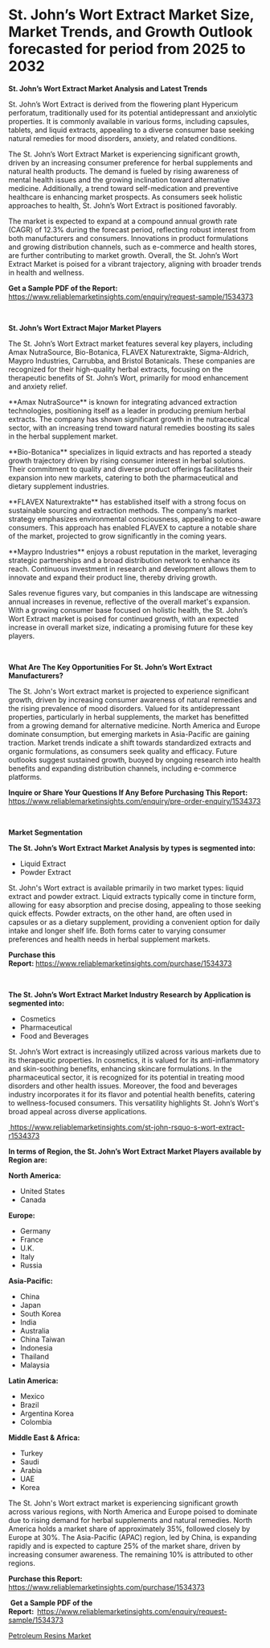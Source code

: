 <p><h1>St. John’s Wort Extract Market Size, Market Trends, and Growth Outlook forecasted for period from 2025 to 2032</h1></p><p><strong>St. John’s Wort Extract Market Analysis and Latest Trends</strong></p>
<p><p>St. John’s Wort Extract is derived from the flowering plant Hypericum perforatum, traditionally used for its potential antidepressant and anxiolytic properties. It is commonly available in various forms, including capsules, tablets, and liquid extracts, appealing to a diverse consumer base seeking natural remedies for mood disorders, anxiety, and related conditions.</p><p>The St. John’s Wort Extract Market is experiencing significant growth, driven by an increasing consumer preference for herbal supplements and natural health products. The demand is fueled by rising awareness of mental health issues and the growing inclination toward alternative medicine. Additionally, a trend toward self-medication and preventive healthcare is enhancing market prospects. As consumers seek holistic approaches to health, St. John’s Wort Extract is positioned favorably.</p><p>The market is expected to expand at a compound annual growth rate (CAGR) of 12.3% during the forecast period, reflecting robust interest from both manufacturers and consumers. Innovations in product formulations and growing distribution channels, such as e-commerce and health stores, are further contributing to market growth. Overall, the St. John’s Wort Extract Market is poised for a vibrant trajectory, aligning with broader trends in health and wellness.</p></p>
<p><strong>Get a Sample PDF of the Report:&nbsp;</strong> <a href="https://www.reliablemarketinsights.com/enquiry/request-sample/1534373?utm_campaign=2207&utm_medium=2&utm_source=Github&utm_content=ia&utm_term=24032025&utm_id=st-johns-wort-extract">https://www.reliablemarketinsights.com/enquiry/request-sample/1534373</a></p>
<p>&nbsp;</p>
<p><strong>St. John’s Wort Extract Major Market Players</strong></p>
<p><p>The St. John’s Wort Extract market features several key players, including Amax NutraSource, Bio-Botanica, FLAVEX Naturextrakte, Sigma-Aldrich, Maypro Industries, Carrubba, and Bristol Botanicals. These companies are recognized for their high-quality herbal extracts, focusing on the therapeutic benefits of St. John’s Wort, primarily for mood enhancement and anxiety relief.</p><p>**Amax NutraSource** is known for integrating advanced extraction technologies, positioning itself as a leader in producing premium herbal extracts. The company has shown significant growth in the nutraceutical sector, with an increasing trend toward natural remedies boosting its sales in the herbal supplement market.</p><p>**Bio-Botanica** specializes in liquid extracts and has reported a steady growth trajectory driven by rising consumer interest in herbal solutions. Their commitment to quality and diverse product offerings facilitates their expansion into new markets, catering to both the pharmaceutical and dietary supplement industries.</p><p>**FLAVEX Naturextrakte** has established itself with a strong focus on sustainable sourcing and extraction methods. The company’s market strategy emphasizes environmental consciousness, appealing to eco-aware consumers. This approach has enabled FLAVEX to capture a notable share of the market, projected to grow significantly in the coming years.</p><p>**Maypro Industries** enjoys a robust reputation in the market, leveraging strategic partnerships and a broad distribution network to enhance its reach. Continuous investment in research and development allows them to innovate and expand their product line, thereby driving growth.</p><p>Sales revenue figures vary, but companies in this landscape are witnessing annual increases in revenue, reflective of the overall market's expansion. With a growing consumer base focused on holistic health, the St. John’s Wort Extract market is poised for continued growth, with an expected increase in overall market size, indicating a promising future for these key players.</p></p>
<p>&nbsp;</p>
<p><strong>What Are The Key Opportunities For St. John’s Wort Extract Manufacturers?</strong></p>
<p><p>The St. John's Wort extract market is projected to experience significant growth, driven by increasing consumer awareness of natural remedies and the rising prevalence of mood disorders. Valued for its antidepressant properties, particularly in herbal supplements, the market has benefitted from a growing demand for alternative medicine. North America and Europe dominate consumption, but emerging markets in Asia-Pacific are gaining traction. Market trends indicate a shift towards standardized extracts and organic formulations, as consumers seek quality and efficacy. Future outlooks suggest sustained growth, buoyed by ongoing research into health benefits and expanding distribution channels, including e-commerce platforms.</p></p>
<p><strong>Inquire or Share Your Questions If Any Before Purchasing This Report:</strong> <a href="https://www.reliablemarketinsights.com/enquiry/pre-order-enquiry/1534373?utm_campaign=2207&utm_medium=2&utm_source=Github&utm_content=ia&utm_term=24032025&utm_id=st-johns-wort-extract">https://www.reliablemarketinsights.com/enquiry/pre-order-enquiry/1534373</a></p>
<p>&nbsp;</p>
<p><strong>Market Segmentation</strong></p>
<p><strong>The St. John’s Wort Extract Market Analysis by types is segmented into:</strong></p>
<p><ul><li>Liquid Extract</li><li>Powder Extract</li></ul></p>
<p><p>St. John's Wort extract is available primarily in two market types: liquid extract and powder extract. Liquid extracts typically come in tincture form, allowing for easy absorption and precise dosing, appealing to those seeking quick effects. Powder extracts, on the other hand, are often used in capsules or as a dietary supplement, providing a convenient option for daily intake and longer shelf life. Both forms cater to varying consumer preferences and health needs in herbal supplement markets.</p></p>
<p><strong>Purchase this Report:&nbsp;</strong><a href="https://www.reliablemarketinsights.com/purchase/1534373?utm_campaign=2207&utm_medium=2&utm_source=Github&utm_content=ia&utm_term=24032025&utm_id=st-johns-wort-extract">https://www.reliablemarketinsights.com/purchase/1534373</a></p>
<p>&nbsp;</p>
<p><strong>The St. John’s Wort Extract Market Industry Research by Application is segmented into:</strong></p>
<p><ul><li>Cosmetics</li><li>Pharmaceutical</li><li>Food and Beverages</li></ul></p>
<p><p>St. John’s Wort extract is increasingly utilized across various markets due to its therapeutic properties. In cosmetics, it is valued for its anti-inflammatory and skin-soothing benefits, enhancing skincare formulations. In the pharmaceutical sector, it is recognized for its potential in treating mood disorders and other health issues. Moreover, the food and beverages industry incorporates it for its flavor and potential health benefits, catering to wellness-focused consumers. This versatility highlights St. John’s Wort's broad appeal across diverse applications.</p></p>
<p><a href="https://www.reliablemarketinsights.com/st-john-rsquo-s-wort-extract-r1534373?utm_campaign=2207&utm_medium=2&utm_source=Github&utm_content=ia&utm_term=24032025&utm_id=st-johns-wort-extract">&nbsp;https://www.reliablemarketinsights.com/st-john-rsquo-s-wort-extract-r1534373</a></p>
<p><strong>In terms of Region, the St. John’s Wort Extract Market Players available by Region are:</strong></p>
<p>
    <p> <strong> North America: </strong>
        <ul>
            <li>United States</li>
            <li>Canada</li>
        </ul>
        </p> 
    <p> <strong> Europe: </strong>
        <ul>
            <li>Germany</li>
            <li>France</li>
            <li>U.K.</li>
            <li>Italy</li>
            <li>Russia</li>
        </ul>
        </p> 
    <p> <strong> Asia-Pacific: </strong>
        <ul>
            <li>China</li>
            <li>Japan</li>
            <li>South Korea</li>
            <li>India</li>
            <li>Australia</li>
            <li>China Taiwan</li>
            <li>Indonesia</li>
            <li>Thailand</li>
            <li>Malaysia</li>
        </ul>
        </p> 
    <p> <strong> Latin America: </strong>
        <ul>
            <li>Mexico</li>
            <li>Brazil</li>
            <li>Argentina Korea</li>
            <li>Colombia</li>
        </ul>
        </p> 
    <p> <strong> Middle East & Africa: </strong>
        <ul>
            <li>Turkey</li>
            <li>Saudi</li>
            <li>Arabia</li>
            <li>UAE</li>
            <li>Korea</li>
        </ul>
    </p>
    </p>
<p><p>The St. John's Wort extract market is experiencing significant growth across various regions, with North America and Europe poised to dominate due to rising demand for herbal supplements and natural remedies. North America holds a market share of approximately 35%, followed closely by Europe at 30%. The Asia-Pacific (APAC) region, led by China, is expanding rapidly and is expected to capture 25% of the market share, driven by increasing consumer awareness. The remaining 10% is attributed to other regions.</p></p>
<p><strong>Purchase this Report: </strong><a href="https://www.reliablemarketinsights.com/purchase/1534373?utm_campaign=2207&utm_medium=2&utm_source=Github&utm_content=ia&utm_term=24032025&utm_id=st-johns-wort-extract">https://www.reliablemarketinsights.com/purchase/1534373</a></p>
<p>&nbsp;<strong>Get a Sample PDF of the Report:&nbsp;&nbsp;</strong><a href="https://www.reliablemarketinsights.com/enquiry/request-sample/1534373?utm_campaign=2207&utm_medium=2&utm_source=Github&utm_content=ia&utm_term=24032025&utm_id=st-johns-wort-extract">https://www.reliablemarketinsights.com/enquiry/request-sample/1534373</a></p>
<p><strong></strong></p>
<p><p><a href="https://github.com/petbigbeepjn/Market-Research-Report-List-2/blob/main/petroleum-resins-market.md?utm_campaign=2207&utm_medium=2&utm_source=Github&utm_content=ia&utm_term=24032025&utm_id=st-johns-wort-extract">Petroleum Resins Market</a></p></p>